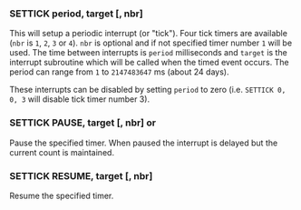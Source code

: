 ### SETTICK period, target [, nbr]

This will setup a periodic interrupt (or "tick"). Four tick timers are available (`nbr` is `1`, `2`, `3` or `4`). `nbr` is optional and if not specified timer number `1` will be used. The time between interrupts is `period` milliseconds and `target` is the interrupt subroutine which will be called when the timed event occurs. The period can range from `1` to `2147483647` ms (about 24 days). 

These interrupts can be disabled by setting `period` to zero (i.e. `SETTICK 0, 0, 3` will disable tick timer number 3).

### SETTICK PAUSE, target [, nbr] or

Pause the specified timer. When paused the interrupt is delayed but the current count is maintained.

### SETTICK RESUME, target [, nbr]

Resume the specified timer.
